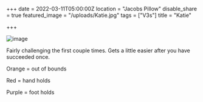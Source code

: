 +++
date = 2022-03-11T05:00:00Z
location = "Jacobs Pillow"
disable_share = true
featured_image = "/uploads/Katie.jpg"
tags = ["V3s"]
title = "Katie"



+++


![image](/uploads/Katie.jpg)

Fairly challenging the first couple times. Gets a little easier after you have succeeded once.

Orange = out of bounds

Red = hand holds

Purple = foot holds